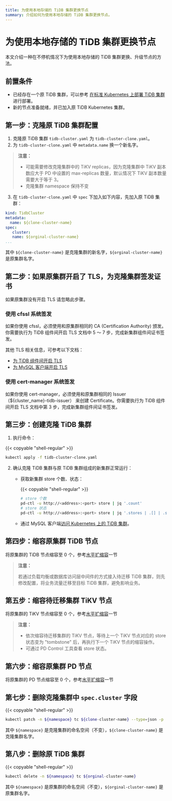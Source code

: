 ```yaml
---
title: 为使用本地存储的 TiDB 集群更换节点
summary: 介绍如何为使用本地存储的 TiDB 集群更换节点。
---
```


# 为使用本地存储的 TiDB 集群更换节点

本文介绍一种在不停机情况下为使用本地存储的 TiDB 集群更换、升级节点的方法。

## 前置条件

- 已经存在一个原 TiDB 集群，可以参考 [在标准 Kubernetes 上部署 TiDB 集群](deploy-on-general-kubernetes.md)进行部署。
- 新的节点准备就绪，并已加入原 TiDB Kubernetes 集群。

## 第一步：克隆原 TiDB 集群配置

1. 克隆原 TiDB 集群 `tidb-cluster.yaml` 为 `tidb-cluster-clone.yaml`。
2. 为 `tidb-cluster-clone.yaml` 中 `metadata.name` 换一个新名字。

> **注意：**
>
> * 可能需要修改克隆集群中的 TiKV replicas，因为克隆集群中 TiKV 副本数应大于 PD 中设置的 max-replicas 数量，默认情况下 TiKV 副本数量需要大于等于 3。
> * 克隆集群 namespace 保持不变

3. 在 `tidb-cluster-clone.yaml` 中 `spec` 下加入如下内容，先加入原 TiDB 集群：

```yaml
kind: TidbCluster
metadata:
  name: ${clone-cluster-name}
spec:
   cluster:
   name: ${orginal-cluster-name}
...
```

其中 `${clone-cluster-name}` 是克隆集群的新名字，`${orginal-cluster-name}` 是原集群名字。

## 第二步：如果原集群开启了 TLS，为克隆集群签发证书

如果原集群没有开启 TLS 请忽略此步骤。

### 使用 cfssl 系统签发

如果你使用 cfssl，必须使用和原集群相同的 CA (Certification Authority) 颁发。你需要执行为 TiDB 组件间开启 TLS 文档中 5 ～ 7 步，完成新集群组件间证书签发。

其他 TLS 相关信息，可参考以下文档：

- [为 TiDB 组件间开启 TLS](enable-tls-between-components.md)
- [为 MySQL 客户端开启 TLS](enable-tls-for-mysql-client.md)

### 使用 cert-manager 系统签发

如果你使用 cert-manager，必须使用和原集群相同的 Issuer（${cluster_name}-tidb-issuer） 来创建 Certificate。你需要执行为 TiDB 组件间开启 TLS 文档中第 3 步，完成新集群组件间证书签发。

## 第三步：创建克隆 TiDB 集群

1. 执行命令：

{{< copyable "shell-regular" >}}

```bash
kubectl apply -f tidb-cluster-clone.yaml
```

2. 确认克隆 TiDB 集群与原 TiDB 集群组成的新集群正常运行：

   - 获取新集群 store 个数、状态：

     {{< copyable "shell-regular" >}}

       ```bash
       # store 个数
       pd-ctl -u http://<address>:<port> store | jq '.count'
       # store 状态
       pd-ctl -u http://<address>:<port> store | jq '.stores | .[] | .store.state_name'
       ```

   - 通过 MySQL 客户端[访问 Kubernetes 上的 TiDB 集群](access-tidb.md)。

## 第四步：缩容原集群 TiDB 节点

将原集群的 TiDB 节点缩容至 0 个，参考[水平扩缩容](scale-a-tidb-cluster.md#水平扩缩容)一节

> **注意：**
>
> 若通过负载均衡或数据库访问层中间件的方式接入待迁移 TiDB 集群，则先修改配置，将业务流量迁移至目标 TiDB 集群，避免影响业务。

## 第五步：缩容待迁移集群 TiKV 节点

将原集群的 TiKV 节点缩容至 0 个，参考[水平扩缩容](scale-a-tidb-cluster.md#水平扩缩容)一节

> **注意：**
>
> * 依次缩容待迁移集群的 TiKV 节点，等待上一个 TiKV 节点对应的 store 状态变为 "tombstone" 后，再执行下一个 TiKV 节点的缩容操作。
> * 可通过 PD Control 工具查看 store 状态。

## 第六步：缩容原集群 PD 节点

将原集群的 PD 节点缩容至 0 个，参考[水平扩缩容](scale-a-tidb-cluster.md#水平扩缩容)一节

## 第七步：删除克隆集群中 `spec.cluster` 字段

{{< copyable "shell-regular" >}}

```bash
kubectl patch -n ${namespace} tc ${clone-cluster-name} --type=json -p '[{"op":"remove", "path":"/spec/cluster"}]'
```

其中 `${namespace}` 是克隆集群的命名空间（不变），`${clone-cluster-name}` 是克隆集群名字。

## 第八步：删除原 TiDB 集群

{{< copyable "shell-regular" >}}

```bash
kubectl delete -n ${namespace} tc ${orginal-cluster-name}
```

其中 `${namespace}` 是原集群的命名空间（不变），`${orginal-cluster-name}` 是原集群名字。
